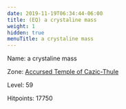 ```yaml
---
date: 2019-11-19T06:34:44-06:00
title: (EQ) a crystaline mass
weight: 1
hidden: true
menuTitle: a crystaline mass
---
```


Name: a crystaline mass


Zone: [Accursed Temple of Cazic-Thule](/en/eq/exploration/accursed_temple_of_cazicthule)

Level: 59

Hitpoints: 17750